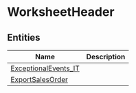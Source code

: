 
# WorksheetHeader


## Entities

|Name|Description|
|---|---|
|[ExceptionalEvents_IT](ExceptionalEvents_IT.cdm.json)||
|[ExportSalesOrder](ExportSalesOrder.cdm.json)||
